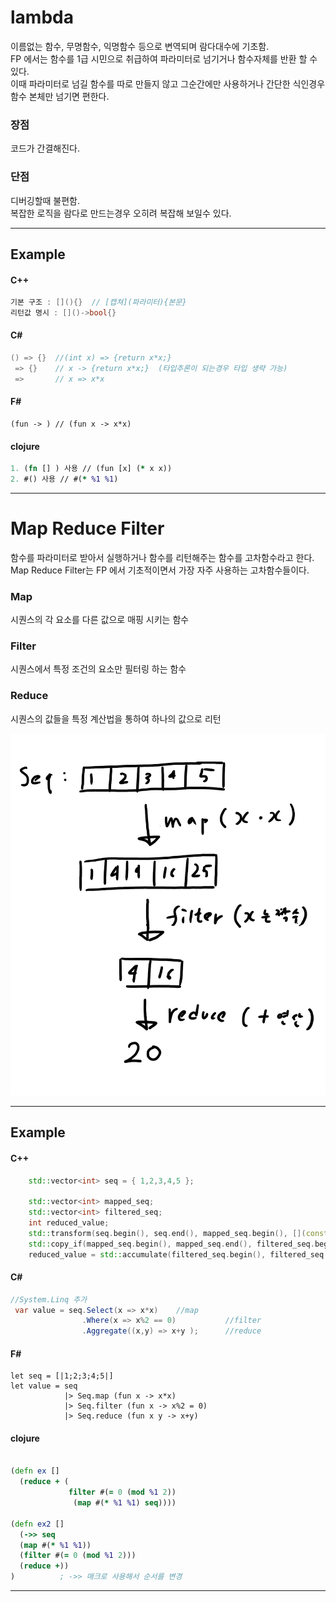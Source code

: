 # lambda
이름없는 함수, 무명함수, 익명함수 등으로 변역되며 람다대수에 기초함.  
FP 에서는 함수를 1급 시민으로 취급하여 파라미터로 넘기거나 함수자체를 반환 할 수 있다.  
이때 파라미터로 넘길 함수를 따로 만들지 않고 그순간에만 사용하거나 간단한 식인경우 함수 본체만 넘기면 편한다.  

### 장점
코드가 간결해진다.


### 단점
디버깅할때 불편함.  
복잡한 로직을 람다로 만드는경우 오히려 복잡해 보일수 있다.
____
## Example
#### C++
```C++
기본 구조 : [](){}  // [캡쳐](파라미터){본문}
리턴값 명시 : []()->bool{}  
```
#### C#
```C#
() => {}  //(int x) => {return x*x;}
 => {}    // x -> {return x*x;}  (타입추론이 되는경우 타입 생략 가능)
 =>       // x => x*x
```

#### F#
```F#
(fun -> ) // (fun x -> x*x)
```
#### clojure
``` clojure
1. (fn [] ) 사용 // (fun [x] (* x x))
2. #() 사용 // #(* %1 %1)
```
____
# Map Reduce Filter
함수를 파라미터로 받아서 실행하거나 함수를 리턴해주는 함수를 고차함수라고 한다.  
Map Reduce Filter는 FP 에서 기초적이면서 가장 자주 사용하는 고차함수들이다.   

### Map
시퀀스의 각 요소를 다른 값으로 매핑 시키는 함수

### Filter
시퀀스에서 특정 조건의 요소만 필터링 하는 함수

### Reduce 
시퀀스의 값들을 특정 계산법을 통하여 하나의 값으로 리턴

![ex](./img/img1.jpg)


____
## Example
#### C++
```C++
    std::vector<int> seq = { 1,2,3,4,5 };

    std::vector<int> mapped_seq;
    std::vector<int> filtered_seq;
    int reduced_value;
    std::transform(seq.begin(), seq.end(), mapped_seq.begin(), [](const auto& x) {return x * x; });
    std::copy_if(mapped_seq.begin(), mapped_seq.end(), filtered_seq.begin(), [](const auto& x) {return x%2 == 0; });
    reduced_value = std::accumulate(filtered_seq.begin(), filtered_seq.end(), 0 , [](const auto& x, const auto& y) {return x + y; });

```
#### C#
```C#
//System.Linq 추가
 var value = seq.Select(x => x*x)    //map
                .Where(x => x%2 == 0)           //filter
                .Aggregate((x,y) => x+y );      //reduce
```

#### F#
```F#
let seq = [|1;2;3;4;5|]
let value = seq
            |> Seq.map (fun x -> x*x)
            |> Seq.filter (fun x -> x%2 = 0)
            |> Seq.reduce (fun x y -> x+y)
```
#### clojure
``` clojure

(defn ex [] 
  (reduce + (
             filter #(= 0 (mod %1 2))
              (map #(* %1 %1) seq))))

(defn ex2 []
  (->> seq
  (map #(* %1 %1))
  (filter #(= 0 (mod %1 2)))
  (reduce +))
)          ; ->> 매크로 사용해서 순서를 변경
```
____
